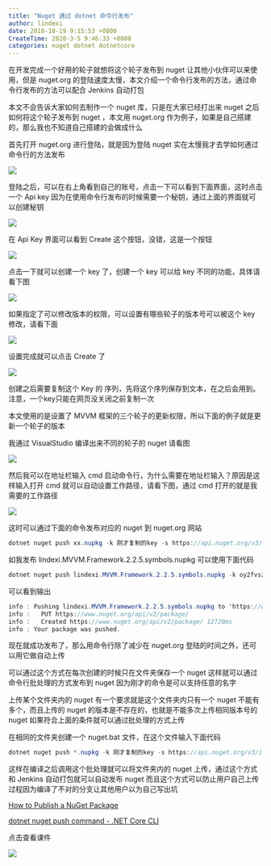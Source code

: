 ```yaml
---
title: "Nuget 通过 dotnet 命令行发布"
author: lindexi
date: 2018-10-19 9:15:53 +0800
CreateTime: 2020-3-5 9:46:33 +0800
categories: nuget dotnet dotnetcore
---
```


在开发完成一个好用的轮子就想将这个轮子发布到 nuget 让其他小伙伴可以来使用，但是 nuget.org 的登陆速度太慢，本文介绍一个命令行发布的方法，通过命令行发布的方法可以配合 Jenkins 自动打包

<!--more-->



<!-- 标签：nuget，dotnet,dotnetcore -->

本文不会告诉大家如何去制作一个 nuget 库，只是在大家已经打出来 nuget 之后如何将这个轮子发布到 nuget ，本文用 nuget.org 作为例子，如果是自己搭建的，那么我也不知道自己搭建的会做成什么

首先打开 nuget.org 进行登陆，就是因为登陆 nuget 实在太慢我才去学如何通过命令行的方法发布

<!-- ![](image/Nuget 通过 dotnet 命令行发布/Nuget 通过 dotnet 命令行发布0.png) -->

![](http://image.acmx.xyz/lindexi%2F2018921833164)

登陆之后，可以在右上角看到自己的账号，点击一下可以看到下面界面，这时点击一个 Api key 因为在使用命令行发布的时候需要一个秘钥，通过上面的界面就可以创建秘钥

<!-- ![](image/Nuget 通过 dotnet 命令行发布/Nuget 通过 dotnet 命令行发布1.png) -->

![](http://image.acmx.xyz/lindexi%2F20189218412962)

在 Api Key 界面可以看到 Create 这个按钮，没错，这是一个按钮

<!-- ![](image/Nuget 通过 dotnet 命令行发布/Nuget 通过 dotnet 命令行发布2.png) -->

![](http://image.acmx.xyz/lindexi%2F20189218523524)

点击一下就可以创建一个 key 了，创建一个 key 可以给 key 不同的功能，具体请看下图

<!-- ![](image/Nuget 通过 dotnet 命令行发布/Nuget 通过 dotnet 命令行发布3.png) -->

![](http://image.acmx.xyz/lindexi%2F201892183656304)

如果指定了可以修改版本的权限，可以设置有哪些轮子的版本号可以被这个 key 修改，请看下面

<!-- ![](image/Nuget 通过 dotnet 命令行发布/Nuget 通过 dotnet 命令行发布4.png) -->

![](http://image.acmx.xyz/lindexi%2F201892183755177)

设置完成就可以点击 Create 了

<!-- ![](image/Nuget 通过 dotnet 命令行发布/Nuget 通过 dotnet 命令行发布5.png) -->

![](http://image.acmx.xyz/lindexi%2F201892183847127)

创建之后需要复制这个 Key 的 序列，先将这个序列保存到文本，在之后会用到。注意，一个key只能在网页没关闭之前复制一次

本文使用的是设置了 MVVM 框架的三个轮子的更新权限，所以下面的例子就是更新一个轮子的版本

我通过 VisualStudio 编译出来不同的轮子的 nuget 请看图

<!-- ![](image/Nuget 通过 dotnet 命令行发布/Nuget 通过 dotnet 命令行发布6.png) -->

![](http://image.acmx.xyz/lindexi%2F201892184427574)

然后我可以在地址栏输入 cmd 启动命令行，为什么需要在地址栏输入？原因是这样输入打开 cmd 就可以自动设置工作路径，请看下图，通过 cmd 打开的就是我需要的工作路径

<!-- ![](image/Nuget 通过 dotnet 命令行发布/Nuget 通过 dotnet 命令行发布7.png) -->

![](http://image.acmx.xyz/lindexi%2F201892184552795)

这时可以通过下面的命令发布对应的 nuget 到 nuget.org 网站

```csharp
dotnet nuget push xx.nupkg -k 刚才复制的key -s https://api.nuget.org/v3/index.json
```

如我发布 lindexi.MVVM.Framework.2.2.5.symbols.nupkg 可以使用下面代码

```csharp
dotnet nuget push lindexi.MVVM.Framework.2.2.5.symbols.nupkg -k oy2fvszjpukd6lm2vaqav5gcx6xcfuaencyx5x2ppab42e -s https://api.nuget.org/v3/index.json
```

可以看到输出

```csharp
info : Pushing lindexi.MVVM.Framework.2.2.5.symbols.nupkg to 'https://www.nuget.org/api/v2/package'...
info :   PUT https://www.nuget.org/api/v2/package/
info :   Created https://www.nuget.org/api/v2/package/ 12720ms
info : Your package was pushed.
```

现在就成功发布了，那么用命令行除了减少在 nuget.org 登陆的时间之外，还可以用它做自动上传

可以通过这个方式在每次创建的时候只在文件夹保存一个 nuget 这样就可以通过命令行批处理的方式发布到 nuget 因为刚才的命令是可以支持任意的名字

上传某个文件夹内的 nuget 有一个要求就是这个文件夹内只有一个 nuget 不能有多个，而且上传的 nuget 的版本是不存在的，也就是不能多次上传相同版本号的 nuget 如果符合上面的条件就可以通过批处理的方式上传

在相同的文件夹创建一个 nuget.bat 文件，在这个文件输入下面代码

```csharp
dotnet nuget push *.nupkg -k 刚才复制的key -s https://api.nuget.org/v3/index.json
```

这样在编译之后调用这个批处理就可以将文件夹内的 nuget 上传，通过这个方式和 Jenkins 自动打包就可以自动发布 nuget 而且这个方式可以防止用户自己上传过程因为编译了不对的分支让其他用户以为自己写出坑

[How to Publish a NuGet Package ](https://docs.microsoft.com/en-us/nuget/create-packages/publish-a-package )

[dotnet nuget push command - .NET Core CLI ](https://docs.microsoft.com/en-us/dotnet/core/tools/dotnet-nuget-push?tabs=netcore21 )

点击查看课件

[![](http://image.acmx.xyz/lindexi%2F201892111425403)](https://r302.cc/RmLrp4)

